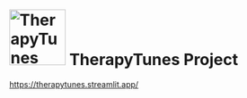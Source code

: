 # <img src="https://github.com/kursatdinc/TherapyTunes/blob/main/images/theraphytunes_logo.jpeg" alt="TherapyTunes logo" width="100" height="100"> TherapyTunes Project

https://therapytunes.streamlit.app/